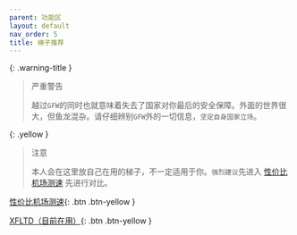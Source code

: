 ```yaml
---
parent: 功能区
layout: default
nav_order: 5
title: 梯子推荐
---
```


{: .warning-title }
> 严重警告
>
> 越过`GFW`的同时也就意味着失去了国家对你最后的安全保障。外面的世界很大，但鱼龙混杂。请仔细辨别`GFW`外的一切信息，`坚定自身国家立场`。

{: .yellow }
> 注意
>
> 本人会在这里放自己在用的梯子，不一定适用于你。`强烈建议`先进入 [性价比机场测速](https://duangks.com/archives/112/) 先进行对比。

[性价比机场测速](https://duangks.com/archives/112/){: .btn .btn-yellow }

[XFLTD（目前在用）](https://xfltd.top){: .btn .btn-yellow }